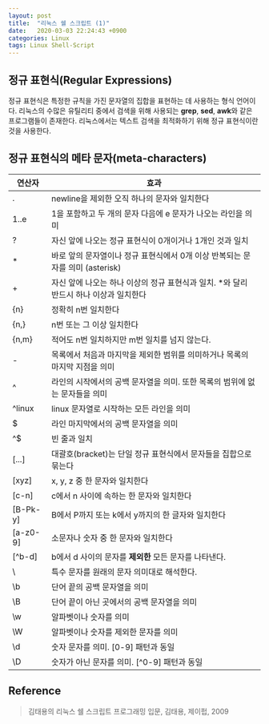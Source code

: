 ```yaml
---
layout: post
title:  "리눅스 쉘 스크립트 (1)"
date:   2020-03-03 22:24:43 +0900
categories: Linux
tags: Linux Shell-Script
---
```


## 정규 표현식(Regular Expressions)
정규 표현식은 특정한 규칙을 가진 문자열의 집합을 표현하는 데 사용하는 형식 언어이다. 리눅스의 수많은 유틸리티 중에서
검색을 위해 사용되는 **grep**, **sed**, **awk**와 같은 프로그램들이 존재한다. 리눅스에서는 텍스트 검색을 최적화하기 위해 
정규 표현식이란 것을 사용한다.

## 정규 표현식의 메타 문자(meta-characters)

| 연산자 | 효과 |
|-------|--------|
| . | newline을 제외한 오직 하나의 문자와 일치한다 |
| 1..e | 1을 포함하고 두 개의 문자 다음에 e 문자가 나오는 라인을 의미 |
| ? | 자신 앞에 나오는 정규 표현식이 0개이거나 1개인 것과 일치 |
| * | 바로 앞의 문자열이나 정규 표현식에서 0개 이상 반복되는 문자를 의미 (asterisk) |
| + | 자신 앞에 나오는 하나 이상의 정규 표현식과 일치. *와 달리 반드시 하나 이상과 일치한다 |
| {n} | 정확히 n번 일치한다 |
| {n,} | n번 또는 그 이상 일치한다 |
| {n,m} | 적어도 n번 일치하지만 m번 일치를 넘지 않는다. |
| - | 목록에서 처음과 마지막을 제외한 범위를 의미하거나 목록의 마지막 지점을 의미 |
| ^ | 라인의 시작에서의 공백 문자열을 의미. 또한 목록의 범위에 없는 문자들을 의미 |
| ^linux | linux 문자열로 시작하는 모든 라인을 의미 |
| $ | 라인 마지막에서의 공백 문자열을 의미 |
| ^$ | 빈 줄과 일치 |
| [...] | 대괄호(bracket)는 단일 정규 표현식에서 문자들을 집합으로 묶는다 |
| [xyz] | x, y, z 중 한 문자와 일치한다 |
| [c-n] | c에서 n 사이에 속하는 한 문자와 일치한다 |
| [B-Pk-y] | B에서 P까지 또는 k에서 y까지의 한 글자와 일치한다 |
| [a-z0-9] | 소문자나 숫자 중 한 문자와 일치한다 |
| [^b-d] | b에서 d 사이의 문자를 **제외한** 모든 문자를 나타낸다. |
|  \\ | 특수 문자를 원래의 문자 의미대로 해석한다. |
| \\b | 단어 끝의 공백 문자열을 의미 |
| \\B | 단어 끝이 아닌 곳에서의 공백 문자열을 의미 |
| \\w | 알파벳이나 숫자를 의미 |
| \\W | 알파벳이나 숫자를 제외한 문자를 의미 |
| \\d | 숫자 문자를 의미. [0-9] 패턴과 동일 |
| \\D | 숫자가 아닌 문자를 의미. [^0-9] 패턴과 동일 |

## Reference
> 김태용의 리눅스 쉘 스크립트 프로그래밍 입문, 김태용, 제이펍, 2009 